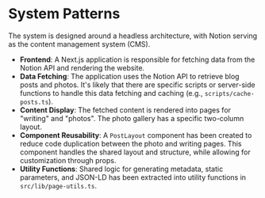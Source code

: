 # System Patterns

The system is designed around a headless architecture, with Notion serving as the content management system (CMS).

- **Frontend**: A Next.js application is responsible for fetching data from the Notion API and rendering the website.
- **Data Fetching**: The application uses the Notion API to retrieve blog posts and photos. It's likely that there are specific scripts or server-side functions to handle this data fetching and caching (e.g., `scripts/cache-posts.ts`).
- **Content Display**: The fetched content is rendered into pages for "writing" and "photos". The photo gallery has a specific two-column layout.
- **Component Reusability**: A `PostLayout` component has been created to reduce code duplication between the photo and writing pages. This component handles the shared layout and structure, while allowing for customization through props.
- **Utility Functions**: Shared logic for generating metadata, static parameters, and JSON-LD has been extracted into utility functions in `src/lib/page-utils.ts`.
